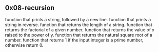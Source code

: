 ## 0x08-recursion

function that prints a string, followed by a new line.
function that prints a string in reverse.
function that returns the length of a string.
function that returns the factorial of a given number.
function that returns the value of x raised to the power of y.
function that returns the natural square root of a number.
function that returns 1 if the input integer is a prime number, otherwise return 0.

